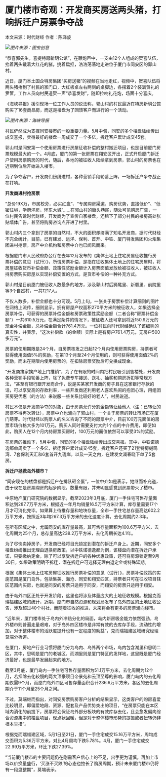 # 厦门楼市奇观：开发商买房送两头猪，打响拆迁户房票争夺战

本文来源：时代财经 作者：陈泽旋

![](https://inews.gtimg.com/om_bt/OBE8RzyeKM6BpFTIKPyso9iPX31l81q1J2InqJiAYs2NAAA/1000)_图片来源：图虫创意_

“恭喜郭先生，喜提特房新玥公馆”，在鞭炮声中，一支由12个人组成的贺喜队伍，抬着两头戴着大红花的猪，挑着扁担，浩浩荡荡地走进位于厦门市同安区的郭山村。

近日，厦门本土国企特房集团“买房送猪”的视频在当地走红，视频中，贺喜队伍将两头猪抬到了村民的家门口，大红板桌左右两侧的桌脚边，各摆着2个装满贺礼的箩筐，工作人员向村民道贺一声“恭喜发财”，随即拉响礼花炮，场面十分喜庆。

《海峡导报》援引现场一位工作人员的说法称，郭山村的村民最近在特房新玥公馆购买了16套商品房，而这是楼盘为了回馈客户而进行的一个活动。

![](https://inews.gtimg.com/om_bt/OnQurc89fDmcjcxN_UU2ER4BenP6YC5yASi4iRHAwJBSEAA/1000)_图片来源：海峡导报_

村民俨然成为支撑同安楼市的一股重要力量。5月中旬，同安的多个楼盘陆续传出成交喜报，卖得最好的楼盘一周成交了一个多亿，拆迁客户累计成交45套。

郭山村是同安第一个使用房票进行房屋征收补偿的整村搬迁项目，也是目前厦门房票规模最大的一个。4月底，厦门的第一张房票在翔安区开出，正式开启厦门拆迁户使用房票购房的时代，随后，各地的被征收人陆续拿到房票，郭山村的房票也在近期到位后开始进入楼市。

为了争夺客户，开发商们纷纷进村，各种营销手段轮番上阵，一场拆迁户争夺战正在打响。

**开发商进村抢房票**

“总价19X万，市属校旁，必买红盘”、“专属购房渠道，购房优势，直接低价”、“低密住境，学府洋房，环东大城”……在郭山村的街头巷尾，随处可见购房广告，一位村民告诉时代财经，开发商为了宣传自家楼盘，还租下了部分村民的楼房高处张贴墙体广告，甚至将购房咨询点开进了村里。

郭山村内三个拿到了房票的自然村，不大的面积却挤满了知名开发商，据时代财经不完全统计，目前，已有建发、远洋、保利、首开、中铁、厦门特发集团和火炬集团进村抢票，房产中介机构和房票中介也已闻风而来。

根据厦门市人民政府办公厅在去年12月发布的《集体土地上住宅房屋征收推行房票补偿的意见（试行）》，所谓房票补偿，是指在征收集体土地上的住宅房屋时，将房屋征收货币补偿金额、政策性奖励金额计入房票面值发放给被征收人，被征收人持房票购买房屋以实现补偿安置的方式，是货币补偿的一种补充方式。

郭山村是目前厦门被征收人数最多的地方，涉及郭山村后狮尾里、新厝里、前院里等3个自然村，一共1217人。

不仅人数多，补偿金额也十分可观。5月上旬，一张关于房票补偿计算细则的图片在网络上流传，细则显示，拥有房屋产权面积270平方米的被征收人，如果选择全房票补偿，可获得的房票补偿金额和房票政策性奖励金额（二者合称“房票补偿金额”）一共610.5万元，在满足条件的情况下，被征收人还可拿到将近150.9万元的现金补偿金额，总补偿金额合计761.4万元。一位村民向时代财经确认了该细则的真实性，并表示，“这次补偿款（的金额）实际上是有房户761.4万元，无房户500多万元”。

房票的使用期限是24个月，自房票核发之日起12个月内使用房票购房，持票者可获得使用面值5%的奖励，在第13个月至24个月使用的，则可获得使用面值2%的奖励，而未在期限内使用房票的，在扣除房票奖励后可兑换成现金。

“开发商挨家挨户地上门推销”，为了在有限的时间内把村民吸引到售楼处，开发商各种营销手段轮番上阵，除了免费专车接送、送礼、抽奖和购房折扣等常规方法，“甚至有银行跟开发商合作，说是买某家开发商的房子且在这家银行存款的话，可以享受高的存款利率，一些开发商还利用老人喜欢热闹的抱团心理，用组团买房更优惠（的方法）来说服一些关系比较好的老人”，村民说道。

村民不仅是开发商争夺的对象，由于房票允许分割金额转让给他人（注：已转让的房票不得再次转让），房票中介也涌向了郭山村，一个关于房票的转让市场正在厦门萌芽。时代财经以购票人的名义咨询了不同的房票中介，目前100万元面值的房票市场价格大多为101万元，购买人同时需要支付大约1个点的中介费用，即便如此，购买人在12个月内持房票买房时，100万元的面值依然可以享受3%的奖励。

在房票的推动下，5月中旬，同安的多个楼盘陆续传出成交喜报。其中，中铁诺德逸都单周卖了一个多亿，拆迁客户累计成交45套，拆迁客户还买了21套特房樾鸣湾、7套保利天汇和6套首开九珑岸，以及一天之内，在建发文澜春晓下单了5套房。

**拆迁户拯救岛外楼市？**

“同安现在的楼盘都是拆迁户在排队砸金蛋”，一位中介如是表示，她继而补充道，由于现在是房票购房的起步阶段，数量有限，并未明显感觉到房票带火了楼市。

中原地产厦门研究院的数据显示，截至2023年3月底，厦门一手住宅可售存量面积达到287.7万平方米，根据近一年月均销量16.5万平方米计算，库存量需要17个月才可消化完毕。如果算上待推存量和地块存量，全市一手住宅总存量高达602.2万平方米，按照近3年均267.3万平方米的去化速度计算，去化周期约2.3年。

在所有区域之中，尤属同安的库存量最高，其可售存量面积为100.6万平方米，去化周期为25个月，总存量高达238.2万平方米，去化周期长达4.1年。

为了尽快卖掉房子，开发商已经将目光锁定到潜在的拆迁户身上。近期，同安多个楼盘纷纷推出无理由退换房政策，以中铁诺德逸都为例，该楼盘向潜在拆迁户承诺，只要缴纳定金，除了可以享受拆迁户的各种优惠政策，还可将房源锁定至9月30日，如果政策明确不拆迁，潜在拆迁户可选择无理由退定金或特殊延期。

根据《集体土地上住宅房屋征收推行房票补偿的意见（试行）》，房票补偿政策的实施范围是厦门岛外，包括集美、海沧、同安和翔安四区，持票者只可在征收项目辖区范围内买房，也就是同安的房票只适用于同安，而翔安的房票只适用于翔安。

由于岛外四区正处于开发阶段，这里也将涉及体量庞大的土地征收规模。根据克而瑞福建区域的统计，近期，厦门市自然资源和规划局发布了岛外四区的土地征收公告，涉及超过40个村社，而随着征收的推进，未来将会有更多的房票涌向楼市。

“近年来，厦门楼市处于岛内外冷热分化的局面，岛内新房吸金能力依然强劲，岛外楼市则普遍走量艰难，对于岛外四区楼市是非常有效的去库存手段，流动性的增加，对于整体楼市的活跃度提升也有一定程度的助益”，克而瑞福建区域研究经理莫端分析道。

在厦门，房地产行业习惯将厦门分为岛内、岛外两个市场，岛内包含湖里和思明二区，其中，思明是厦门的老城区，而湖里则是厦门特区的发祥地，这里既是厦门经济最好，也是最早发展起来的地方。

截至3月底，厦门岛内一手住宅可售存量面积为51.1万平方米，去化周期为12个月，若扣除去化较慢的两大顶豪项目帝景苑和云顶至尊的影响，厦门岛内的去化周期仅需9个月，而厦门岛外四区可售存量面积合计236.6万平方米，各区的去化周期介于11个月至25个月之间。

不过，莫端继而指出，对同安房票购房客户分析的结果显示，这类客户的购房喜爱比较明显，即偏爱地段、资源、配套及产品优势突出的项目，“在房票只能在本区域内消化的前提下，房票将会保证岛外部分板块的有效库存去化，且会愈发偏向综合资源集中的楼盘项目，现点状回暖，但是对于整体楼市形势的提振或者扭转仍非根本举措”。

根据克而瑞福建区域，5月1日至21日，厦门一手住宅成交15.16万平方米，周均成交面积为5.36万平方米，对比4月周均下跌5.78%。4月，厦门一手住宅成交22.99万平方米，环比下跌27.39%。

“当前厦门楼市的主要问题仍在刚需客户信心上的不足，出手更为谨慎，再加上市场以价换量盛行，‘买涨不买跌’的心态也拉长了购房周期，预计未来厦门楼市仍将有一段盘整期”，莫端表示。

